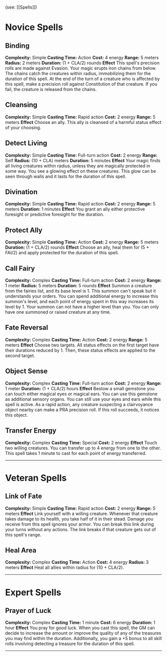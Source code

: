 (see: [[Spells]])

# Novice Spells
## Binding
**Complexity:** Simple
**Casting Time:** Action 
**Cost:** 4 energy
**Range:** 5 meters
**Radius:** 2 meters
**Duration:** (1 + CLA/2) rounds
**Effect**
	This spell's precision rolls are made against Evasion. 
	Your magic erupts iron chains from below. The chains catch the creatures within radius, immobilizing them for the duration of this spell. At the end of the turn of a creature who is affected by this spell, make a precision roll against Constitution of that creature. If you fail, the creature is released from the chains.

## Cleansing
**Complexity:** Simple
**Casting Time:** Rapid action
**Cost:** 2 energy
**Range:** 5 meters
**Effect**
	Choose an ally. This ally is cleansed of a harmful status effect of your choosing.

## Detect Living
**Complexity:** Simple
**Casting Time:** Full-turn action
**Cost:** 2 energy
**Range:** Self
**Radius:** (10 + CLA) meters
**Duration:** 5 minutes
**Effect**
    Your magic finds all living creatures within radius, unless they are magically protected in some way. You see a glowing effect on these creatures. This glow can be seen through walls and it lasts for the duration of this spell.

## Divination
**Complexity:** Simple
**Casting Time:** Rapid action
**Cost:** 2 energy
**Range:** 5 meters
**Duration:** 1 minutes
**Effect**
	You grant an ally either protective foresight or predictive foresight for the duration.

## Protect Ally
**Complexity:** Simple
**Casting Time:** Action
**Cost:** 2 energy
**Range:** 5 meters
**Duration:** (1 + CLA/2) rounds
**Effect**
	Choose an ally, heal them for (5 + FAI/2) and apply protected for the duration of this spell.

## Call Fairy
**Complexity:** Complex
**Casting Time:** Full-turn action
**Cost:** 2 energy
**Range:** 1 meter
**Radius:** 5 meters
**Duration:** 5 rounds
**Effect**
	Summon a creature from the fairies list, and its base level is 1. This summon can't speak but it understands your orders. 
	You can spend additional energy to increase this summon's level, and each point of energy spent in this way increases its level by 1. Your summon can not have a higher level than you.
	You can only have one summoned or raised creature at any time. 

## Fate Reversal
**Complexity:** Complex
**Casting Time:** Action 
**Cost:** 2 energy
**Range:** 5 meters
**Effect**
	Choose two targets. 
	All status effects on the first target have their durations reduced by 1. Then, these status effects are applied to the second target.

## Object Sense
**Complexity:** Complex
**Casting Time:** Full-turn action
**Cost:** 2 energy
**Range:** 1 meter
**Duration:** (1 + CLA/2) hours
**Effect**
	Bestow a small gemstone you can touch either magical eyes or magical ears. You can use this gemstone as additional sensory organs. You can still use your eyes and ears while this spell is active.
	As a rapid action, any creature suspecting a clairvoyance object nearby can make a PRA precision roll. If this roll succeeds, it notices this object.

## Transfer Energy
**Complexity:** Complex
**Casting Time:** Special
**Cost:** 2 energy
**Effect**
	Touch two willing creatures. You can transfer up to 4 energy from one to the other. This spell takes 1 minute to cast for each point of energy transferred.

---
# Veteran Spells
## Link of Fate
**Complexity:** Simple
**Casting Time:** Rapid action
**Cost:** 2 energy
**Range:** 5 meters
**Effect**
	Link yourself with a willing creature. Whenever that creature takes damage to its health, you take half of it in their stead. Damage you receive from this spell ignores your armor.
	You can break this link during your turns without any actions. The link breaks if that creature gets out of this spell's range.

## Heal Area
**Complexity:** Complex
**Casting Time:** Action 
**Cost:** 4 energy
**Radius:** 3 meters
**Effect**
	Heal all allies within radius for (10 + CLA/2). 

---
# Expert Spells
## Prayer of Luck
**Complexity:** Complex
**Casting Time:** 1 minute
**Cost:** 6 energy
**Duration:** 1 hour
**Effect**
	You pray for good luck​. When you cast this spell, the GM can decide to increase the amount or improve the quality of any of the treasures you may find within the duration. 
	Additionally, you gain a +5 bonus to all skill rolls involving detecting a treasure for the duration of this spell. 

---
